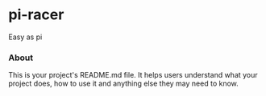 pi-racer
========

Easy as pi

### About

This is your project's README.md file. It helps users understand what your
project does, how to use it and anything else they may need to know.